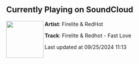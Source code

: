 ## Currently Playing on SoundCloud

[<img align="left" width="100" src="https://i1.sndcdn.com/artworks-fCbeOBXyUbddA2Ly-m4d9Cw-t500x500.jpg">](https://soundcloud.com/dirtyworkzofficial/firelite-redhot-fast-love)

**Artist**: Firelite & RedHot 

**Track**: Firelite & Redhot - Fast Love

Last updated at 09/25/2024 11:13
